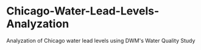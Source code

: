 # Chicago-Water-Lead-Levels-Analyzation
Analyzation of Chicago water lead levels using DWM's Water Quality Study
